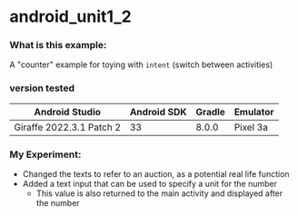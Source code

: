 # android_unit1_2

### What is this example: 

A "counter" example for toying with `intent` (switch between activities)

### version tested
|Android Studio            | Android SDK | Gradle | Emulator |
|--------------------------|-------------|--------|----------|
|Giraffe 2022.3.1 Patch 2  |33           | 8.0.0  | Pixel 3a |

### My Experiment:

- Changed the texts to refer to an auction, as a potential real life function
- Added a text input that can be used to specify a unit for the number
    - This value is also returned to the main activity and displayed after the number
